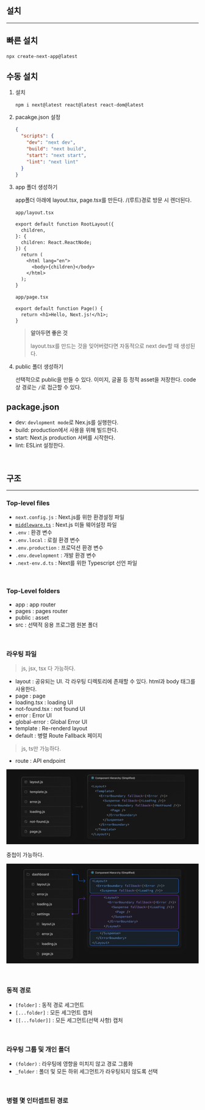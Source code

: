 ## 설치

---

## 빠른 설치

`npx create-next-app@latest`

## 수동 설치

1. 설치

   `npm i next@latest react@latest react-dom@latest`

2. pacakge.json 설정

   ```json
   {
     "scripts": {
       "dev": "next dev",
       "build": "next build",
       "start": "next start",
       "lint": "next lint"
     }
   }
   ```

3. app 폴더 생성하기

   app폴더 아래에 layout.tsx, page.tsx를 만든다. /(루트)경로 방문 시 렌더된다.

   `app/layout.tsx`

   ```tsx
   export default function RootLayout({
     children,
   }: {
     children: React.ReactNode;
   }) {
     return (
       <html lang="en">
         <body>{children}</body>
       </html>
     );
   }
   ```

   `app/page.tsx`

   ```tsx
   export default function Page() {
     return <h1>Hello, Next.js!</h1>;
   }
   ```

   > **알아두면 좋은 것**  
   >
   > layout.tsx를 만드는 것을 잊어버렸다면 자동적으로 next dev할 때 생성된다.

 4.  public 폴더 생성하기

     선택적으로 public을 만들 수 있다. 이미지, 글꼴 등 정적 asset을 저장한다. code상 경로는 `/`로 접근할 수 있다.



## package.json

- dev: `devlopment mode`로 Nex.js를 실행한다.
- build: production에서 사용을 위해 빌드한다.
- start: Next.js production 서버를 시작한다.
- lint: ESLint 설정한다.

 <br />

## 구조

---

### Top-level files

- `next.config.js` : Next.js를 위한 환경설정 파일
- [`middleware.ts`](https://nextjs.org/docs/app/building-your-application/routing/middleware) : Next.js 미들 웨어설정 파일
- `.env` : 환경 변수
- `.env.local` : 로컬 환경 변수
- `.env.production` : 프로덕션 환경 변수
- `.env.development` : 개발 환경 변수
- `.next-env.d.ts` : Next를 위한 Typescript 선언 파일

<br />

### Top-Level folders

- app : app router
- pages : pages router
- public : asset
- src : 선택적 응용 프로그램 원본 폴더

<br />

### 라우팅 파일

> js, jsx, tsx 다 가능하다.

- layout : 공유되는 UI. 각 라우팅 디렉토리에 존재할 수 있다. html과 body 태그를 사용한다.
- page : page
- loading.tsx : loading UI
- not-found.tsx : not found UI
- error : Error UI
- global-error : Global Error UI
- template : Re-renderd layout
- default : 병렬 Route Fallback 페이지

> js, ts만 가능하다.

- route : API endpoint

![img](../../images/image.png)

중첩이 가능하다.

![img](../../images/image-20230601144222460.png)

<br />

### 동적 경로

- `[folder]` :  동적 경로 세그먼트
- `[...folder]` : 모든 세그먼트 캡처
- `[[...folder]]` : 모든 세그먼트(선택 사항) 캡처

<br />

### 라우팅 그룹 및 개인 폴더

- `(folder)` : 라우팅에 영향을 미치지 않고 경로 그룹화
- `_folder` : 폴더 및 모든 하위 세그먼트가 라우팅되지 않도록 선택

<br />

### 병렬 몇 인터셉트된 경로

